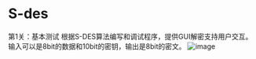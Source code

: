 # S-des
第1关：基本测试       根据S-DES算法编写和调试程序，提供GUI解密支持用户交互。输入可以是8bit的数据和10bit的密钥，输出是8bit的密文。
![image](https://github.com/revovle2/S-des/assets/93172576/5f0f4559-34aa-4588-8844-d904d2e72b7d)


